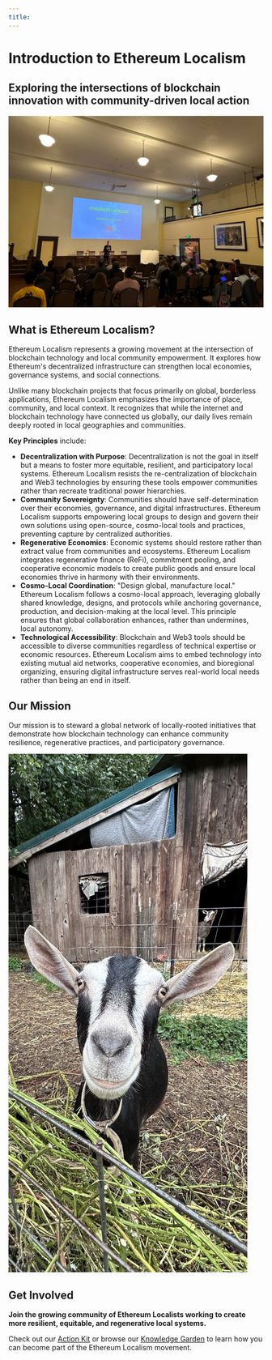 ```yaml
---
title:
---
```

# Introduction to Ethereum Localism

## **Exploring the intersections of blockchain innovation with community-driven local action**

![](https://github.com/Clinamenic/GFEL/blob/main/whatisethereum.jpeg?raw=true)

## What is Ethereum Localism?

Ethereum Localism represents a growing movement at the intersection of blockchain technology and local community empowerment. It explores how Ethereum's decentralized infrastructure can strengthen local economies, governance systems, and social connections.

Unlike many blockchain projects that focus primarily on global, borderless applications, Ethereum Localism emphasizes the importance of place, community, and local context. It recognizes that while the internet and blockchain technology have connected us globally, our daily lives remain deeply rooted in local geographies and communities.

**Key Principles** include:

- **Decentralization with Purpose**: Decentralization is not the goal in itself but a means to foster more equitable, resilient, and participatory local systems. Ethereum Localism resists the re-centralization of blockchain and Web3 technologies by ensuring these tools empower communities rather than recreate traditional power hierarchies.
- **Community Sovereignty**: Communities should have self-determination over their economies, governance, and digital infrastructures. Ethereum Localism supports empowering local groups to design and govern their own solutions using open-source, cosmo-local tools and practices, preventing capture by centralized authorities.
- **Regenerative Economics**: Economic systems should restore rather than extract value from communities and ecosystems. Ethereum Localism integrates regenerative finance (ReFi), commitment pooling, and cooperative economic models to create public goods and ensure local economies thrive in harmony with their environments.
- **Cosmo-Local Coordination**: "Design global, manufacture local." Ethereum Localism follows a cosmo-local approach, leveraging globally shared knowledge, designs, and protocols while anchoring governance, production, and decision-making at the local level. This principle ensures that global collaboration enhances, rather than undermines, local autonomy.
- **Technological Accessibility**: Blockchain and Web3 tools should be accessible to diverse communities regardless of technical expertise or economic resources. Ethereum Localism aims to embed technology into existing mutual aid networks, cooperative economies, and bioregional organizing, ensuring digital infrastructure serves real-world local needs rather than being an end in itself.

## Our Mission

Our mission is to steward a global network of locally-rooted initiatives that demonstrate how blockchain technology can enhance community resilience, regenerative practices, and participatory governance.

![](https://github.com/Clinamenic/GFEL/blob/main/goat.jpeg?raw=true)
## Get Involved

**Join the growing community of Ethereum Localists working to create more resilient, equitable, and regenerative local systems.**

Check out our [Action Kit](/introduction/action-kit) or browse our [Knowledge Garden](/knowledge) to learn how you can become part of the Ethereum Localism movement.


